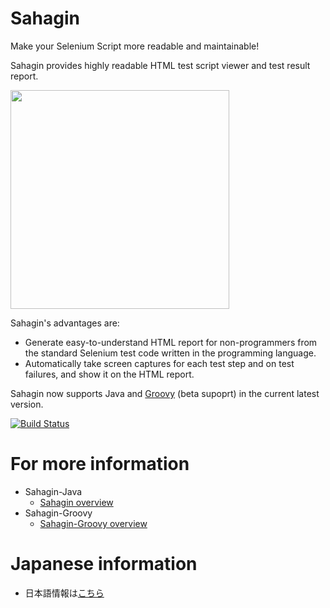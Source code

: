 # Sahagin

Make your Selenium Script more readable and maintainable!

Sahagin provides highly readable HTML test script viewer and test result report.

<img src="https://github.com/SahaginOrg/sahagin-java/blob/master/wiki-images/SahaginReport.jpg" height="350px" />

Sahagin's advantages are:

- Generate easy-to-understand HTML report for non-programmers from the standard Selenium test code written in the programming language.
- Automatically take screen captures for each test step and on test failures, and show it on the HTML report.

Sahagin now supports Java and [Groovy](https://github.com/SahaginOrg/sahagin-groovy) (beta supoprt) in the current latest version.

[![Build Status](https://travis-ci.org/SahaginOrg/sahagin-java.svg?branch=master)](https://travis-ci.org/SahaginOrg/sahagin-java)

# For more information

* Sahagin-Java
  * [Sahagin overview](https://github.com/SahaginOrg/sahagin-java/wiki/Sahagin-overview)
* Sahagin-Groovy
  * [Sahagin-Groovy overview](https://github.com/SahaginOrg/sahagin-groovy/wiki/Sahagin-Groovy-overview)

# Japanese information

* 日本語情報は[こちら](http://blog.trident-qa.com/2015/01/sahagin-first-release-1/)
